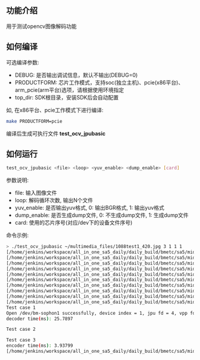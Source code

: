 ## 功能介绍
用于测试opencv图像解码功能

## 如何编译

可选编译参数:
* DEBUG: 是否输出调试信息，默认不输出(DEBUG=0)
* PRODUCTFORM: 芯片工作模式，支持soc(独立主机)、pcie(x86平台)、arm_pcie(arm平台)选项，请根据使用环境指定
* top_dir: SDK根目录，安装SDK后会自动配置

如, 在x86平台、pcie工作模式下进行编译:
``` bash
make PRODUCTFORM=pcie
```
编译后生成可执行文件<strong> test_ocv_jpubasic </strong>

## 如何运行
``` bash
test_ocv_jpubasic <file> <loop> <yuv_enable> <dump_enable> [card]
```
参数说明:
* file: 输入图像文件
* loop: 解码循环次数, 输出N个文件
* yuv_enable: 是否输出yuv格式, 0: 输出BGR格式, 1: 输出yuv格式
* dump_enable: 是否生成dump文件, 0: 不生成dump文件, 1: 生成dump文件
* card: 使用的芯片序号(对应/dev下的设备文件序号)

命令示例:
``` bash 
> ./test_ocv_jpubasic ~/multimedia_files/1088test1_420.jpg 3 1 1 1
[/home/jenkins/workspace/all_in_one_sa5_daily/daily_build/bmetc/sa5/middleware-soc/bm_opencv/modules/core/src/cv_bmcpu.cpp:49->InternalBMCpuRegister]total 4 devices need to enable on-chip CPU. It may need serveral minutes                     for loading, please be patient....
[/home/jenkins/workspace/all_in_one_sa5_daily/daily_build/bmetc/sa5/middleware-soc/bm_opencv/modules/core/src/cv_bmcpu.cpp:226->getLocationPath]bmcpu full path: /home/bitmain/sophonsdk_vMaster/scripts/../lib/opencv/pcie/bmcpu/
[/home/jenkins/workspace/all_in_one_sa5_daily/daily_build/bmetc/sa5/middleware-soc/bm_opencv/modules/core/src/cv_bmcpu.cpp:95->InternalBMCpuRegister]0/4 devices finished
[/home/jenkins/workspace/all_in_one_sa5_daily/daily_build/bmetc/sa5/middleware-soc/bm_opencv/modules/core/src/cv_bmcpu.cpp:95->InternalBMCpuRegister]1/4 devices finished
[/home/jenkins/workspace/all_in_one_sa5_daily/daily_build/bmetc/sa5/middleware-soc/bm_opencv/modules/core/src/cv_bmcpu.cpp:95->InternalBMCpuRegister]2/4 devices finished
[/home/jenkins/workspace/all_in_one_sa5_daily/daily_build/bmetc/sa5/middleware-soc/bm_opencv/modules/core/src/cv_bmcpu.cpp:95->InternalBMCpuRegister]3/4 devices finished
[/home/jenkins/workspace/all_in_one_sa5_daily/daily_build/bmetc/sa5/middleware-soc/bm_opencv/modules/core/src/cv_bmcpu.cpp:104->InternalBMCpuRegister]device 0 failed to enable on-chip CPU! If not using bmcpu_opencv function, please ignore it.
[/home/jenkins/workspace/all_in_one_sa5_daily/daily_build/bmetc/sa5/middleware-soc/bm_opencv/modules/core/src/cv_bmcpu.cpp:104->InternalBMCpuRegister]device 1 failed to enable on-chip CPU! If not using bmcpu_opencv function, please ignore it.
[/home/jenkins/workspace/all_in_one_sa5_daily/daily_build/bmetc/sa5/middleware-soc/bm_opencv/modules/core/src/cv_bmcpu.cpp:104->InternalBMCpuRegister]device 2 failed to enable on-chip CPU! If not using bmcpu_opencv function, please ignore it.
[/home/jenkins/workspace/all_in_one_sa5_daily/daily_build/bmetc/sa5/middleware-soc/bm_opencv/modules/core/src/cv_bmcpu.cpp:104->InternalBMCpuRegister]device 3 failed to enable on-chip CPU! If not using bmcpu_opencv function, please ignore it.
Test case 1
Open /dev/bm-sophon1 successfully, device index = 1, jpu fd = 4, vpp fd = 4
decoder time(ms): 25.7897

Test case 2

Test case 3
encoder time(ms): 3.93799
[/home/jenkins/workspace/all_in_one_sa5_daily/daily_build/bmetc/sa5/middleware-soc/bm_opencv/modules/core/src/cv_bmcpu.cpp:113->~InternalBMCpuRegister]deconstructor function is called
```